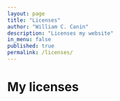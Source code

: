 ```yaml
---
layout: page
title: "Licenses"
author: "William C. Canin"
description: "Licenses my website"
in_menu: false
published: true
permalink: /licenses/
---
```


# My licenses
